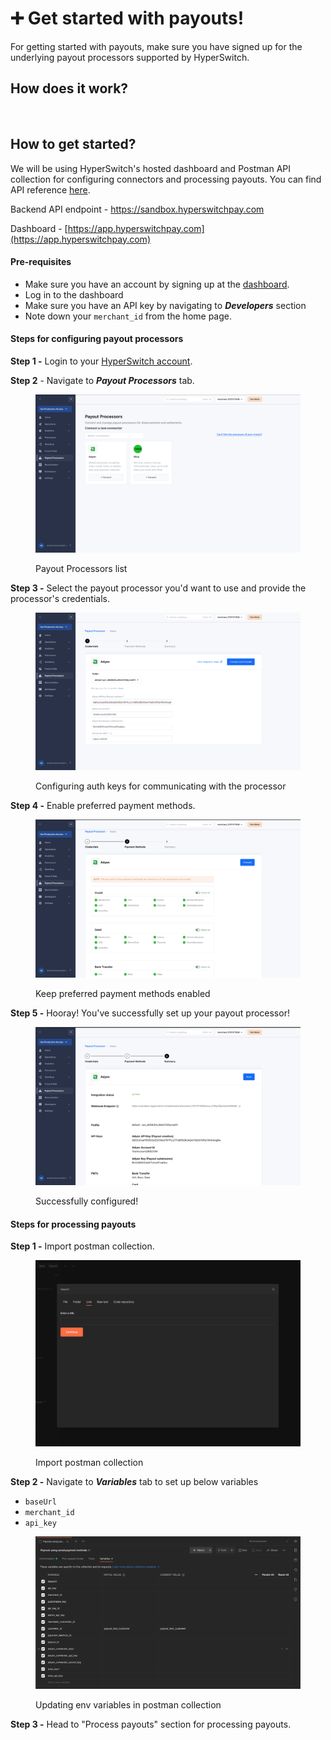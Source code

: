 # ➕ Get started with payouts!

For getting started with payouts, make sure you have signed up for the underlying payout processors supported by HyperSwitch.

## How does it work?

<figure><img src="../../../.gitbook/assets/image.png" alt=""><figcaption></figcaption></figure>

## How to get started?

We will be using HyperSwitch's hosted dashboard and Postman API collection for configuring connectors and processing payouts. You can find API reference [here](https://api-reference.hyperswitchpay.com/api-reference/payouts/payouts--create).

Backend API endpoint - https://sandbox.hyperswitchpay.com

Dashboard - [https://app.hyperswitchpay.com](https://app.hyperswitchpay.com)

#### Pre-requisites

* Make sure you have an account by signing up at the [dashboard](https://app.hyperswitchpay.com).
* Log in to the dashboard
* Make sure you have an API key by navigating to _**Developers**_ section
* Note down your `merchant_id` from the home page.

#### Steps for configuring payout processors

**Step 1 -** Login to your [HyperSwitch account](https://app.hyperswitchpay.com).

**Step 2** - Navigate to _**Payout Processors**_ tab.

<figure><img src="../../../.gitbook/assets/image (1).png" alt=""><figcaption><p>Payout Processors list</p></figcaption></figure>

**Step 3 -** Select the payout processor you'd want to use and provide the processor's credentials.

<figure><img src="../../../.gitbook/assets/image (2).png" alt=""><figcaption><p>Configuring auth keys for communicating with the processor</p></figcaption></figure>

**Step 4 -** Enable preferred payment methods.

<figure><img src="../../../.gitbook/assets/image (3).png" alt=""><figcaption><p>Keep preferred payment methods enabled</p></figcaption></figure>

**Step 5 -** Hooray! You've successfully set up your payout processor!

<figure><img src="../../../.gitbook/assets/image (4).png" alt=""><figcaption><p>Successfully configured!</p></figcaption></figure>

#### Steps for processing payouts

**Step 1 -** Import postman collection.

<figure><img src="../../../.gitbook/assets/image (5).png" alt=""><figcaption><p>Import postman collection</p></figcaption></figure>

**Step 2 -** Navigate to _**Variables**_ tab to set up below variables

* `baseUrl`
* `merchant_id`
* `api_key`

<figure><img src="../../../.gitbook/assets/image (6).png" alt=""><figcaption><p>Updating env variables in postman collection</p></figcaption></figure>

**Step 3 -** Head to "Process payouts" section for processing payouts.

